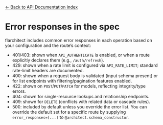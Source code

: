 [← Back to API Documentation index](index.md)

# Error responses in the spec
flarchitect includes common error responses in each operation based on your
configuration and the route’s context:
- 401/403: shown when `API_AUTHENTICATE` is enabled, or when a route explicitly declares them (e.g., `/auth/refresh`).
- 429: shown when a rate limit is configured via `API_RATE_LIMIT`; standard rate-limit headers are documented.
- 400: shown when a request body is validated (input schema present) or for list endpoints with filtering/pagination features enabled.
- 422: shown on `POST`/`PUT`/`PATCH` for models, reflecting integrity/type errors.
- 404: shown for single-resource lookups and relationship endpoints.
- 409: shown for `DELETE` (conflicts with related data or cascade rules).
- 500: included by default unless you override the error list.
You can override the default set for a specific route by supplying
`error_responses=[...]` to `@architect.schema_constructor`.

